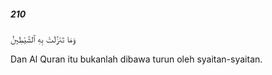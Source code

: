 ##### 210

<span class="ayah">وَمَا تَنَزَّلَتْ بِهِ ٱلشَّيَٰطِينُ</span>

<span class="ayah_translation">Dan Al Quran itu bukanlah dibawa turun oleh syaitan-syaitan.</span>
